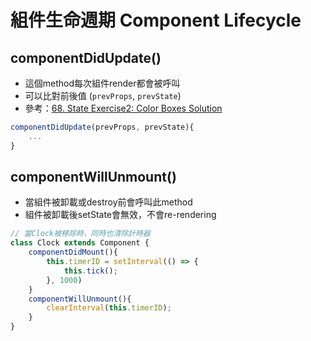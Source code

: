 # 組件生命週期 Component Lifecycle
## componentDidUpdate()
- 這個method每次組件render都會被呼叫
- 可以比對前後值 (`prevProps`, `prevState`)
- 參考：[68. State Exercise2: Color Boxes Solution](https://www.udemy.com/course/modern-react-bootcamp/learn/lecture/14375646#overview)
```javascript
componentDidUpdate(prevProps, prevState){
    ...
}
```
## componentWillUnmount()
- 當組件被卸載或destroy前會呼叫此method
- 組件被卸載後setState會無效，不會re-rendering

```javascript
// 當Clock被移除時，同時也清除計時器
class Clock extends Component {
    componentDidMount(){
        this.timerID = setInterval(() => {
            this.tick();
        }, 1000)
    }
    componentWillUnmount(){
        clearInterval(this.timerID);
    }
}
```